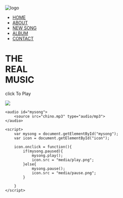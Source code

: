 <!DOCTYPE html>
<html lang="en">
    <head>
        <meta charset="utf-8">
        <meta http-equiv="X-UA-Compatible" content="IE=edge">
        <meta name="viewport" content="width=device-width, initial-scale=1.0">
        <title>MUSIC SITE</title>
        <link rel="stylesheet" href="site.css">
    </head>
    <body>
       <div class="hero">
        <div class="navbar">
            <img src="" alt="logo">
            <ul>
                <li><a href="#">HOME</a></li>
                <li><a href="#">ABOUT</a></li>
                <li><a href="#">NEW SONG</a></li>
                <li><a href="#">ALBUM</a></li>
                <li><a href="#">CONTACT</a></li>
            </ul>
        </div>
        <div class="content">
            <div class="left">
                <h1>THE <br>REAL <br>MUSIC</h1>
            </div>
        </div>
        <div class="right">
            <p>click To Play</p>
            <img src="ply.png" id="icon">
        </div>
       </div> 
    </body>

    <audio id="mysong">
        <source src="chino.mp3" type="audio/mp3">
    </audio>

    <script>
        var mysong = document.getElementById("mysong");
        var icon = document.getElementById("icon");

        icon.onclick = function(){
            if(mysong.paused){
                mysong.play();
                icon.src = "media/play.png";
            }else{
                mysong.pause();
                icon.src = "media/pause.png";
            }

        }
    </script>
</html>
